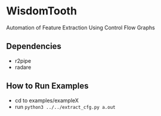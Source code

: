 # WisdomTooth

Automation of Feature Extraction Using Control Flow Graphs 


## Dependencies

* r2pipe
* radare

## How to Run Examples

* cd to examples/exampleX
* run `python3 ../../extract_cfg.py a.out`